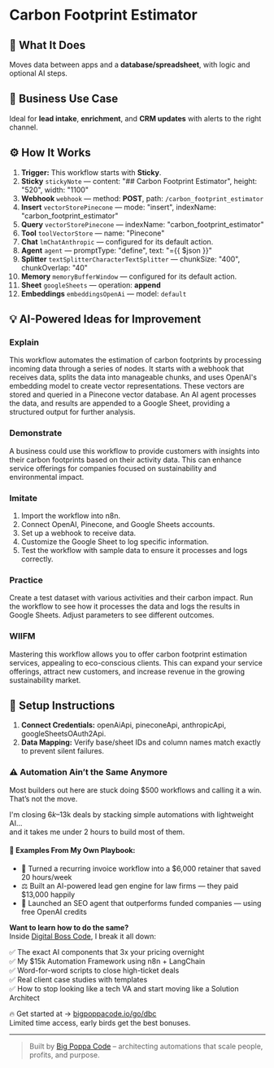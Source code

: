 # Carbon Footprint Estimator
  ## 🚀 What It Does
  Moves data between apps and a **database/spreadsheet**, with logic and optional AI steps.
  
  ## 💼 Business Use Case
  Ideal for **lead intake**, **enrichment**, and **CRM updates** with alerts to the right channel.
  
  ## ⚙️ How It Works
  1. **Trigger:** This workflow starts with **Sticky**.
  2. **Sticky** `stickyNote` — content: "## Carbon Footprint Estimator", height: "520", width: "1100"
3. **Webhook** `webhook` — method: **POST**, path: `/carbon_footprint_estimator`
4. **Insert** `vectorStorePinecone` — mode: "insert", indexName: "carbon_footprint_estimator"
5. **Query** `vectorStorePinecone` — indexName: "carbon_footprint_estimator"
6. **Tool** `toolVectorStore` — name: "Pinecone"
7. **Chat** `lmChatAnthropic` — configured for its default action.
8. **Agent** `agent` — promptType: "define", text: "={{ $json }}"
9. **Splitter** `textSplitterCharacterTextSplitter` — chunkSize: "400", chunkOverlap: "40"
10. **Memory** `memoryBufferWindow` — configured for its default action.
11. **Sheet** `googleSheets` — operation: **append**
12. **Embeddings** `embeddingsOpenAi` — model: `default`
  
  ## 💡 AI-Powered Ideas for Improvement
  ### Explain
This workflow automates the estimation of carbon footprints by processing incoming data through a series of nodes. It starts with a webhook that receives data, splits the data into manageable chunks, and uses OpenAI's embedding model to create vector representations. These vectors are stored and queried in a Pinecone vector database. An AI agent processes the data, and results are appended to a Google Sheet, providing a structured output for further analysis.

### Demonstrate
A business could use this workflow to provide customers with insights into their carbon footprints based on their activity data. This can enhance service offerings for companies focused on sustainability and environmental impact.

### Imitate
1. Import the workflow into n8n.
2. Connect OpenAI, Pinecone, and Google Sheets accounts.
3. Set up a webhook to receive data.
4. Customize the Google Sheet to log specific information.
5. Test the workflow with sample data to ensure it processes and logs correctly.

### Practice
Create a test dataset with various activities and their carbon impact. Run the workflow to see how it processes the data and logs the results in Google Sheets. Adjust parameters to see different outcomes.

### WIIFM
Mastering this workflow allows you to offer carbon footprint estimation services, appealing to eco-conscious clients. This can expand your service offerings, attract new customers, and increase revenue in the growing sustainability market.
  
  ## 🔧 Setup Instructions
  1. **Connect Credentials:** openAiApi, pineconeApi, anthropicApi, googleSheetsOAuth2Api.
2. **Data Mapping:** Verify base/sheet IDs and column names match exactly to prevent silent failures.
  
### ⚠️ Automation Ain’t the Same Anymore

Most builders out here are stuck doing $500 workflows and calling it a win.  
That’s not the move.  

I'm closing $6k–$13k deals by stacking simple automations with lightweight AI...  
and it takes me under 2 hours to build most of them.

#### 🧠 Examples From My Own Playbook:
- 🔁 Turned a recurring invoice workflow into a $6,000 retainer that saved 20 hours/week  
- ⚖️ Built an AI-powered lead gen engine for law firms — they paid $13,000 happily  
- 🚀 Launched an SEO agent that outperforms funded companies — using free OpenAI credits  

**Want to learn how to do the same?**  
Inside [Digital Boss Code](https://bigpoppacode.io/go/dbc), I break it all down:

✅ The exact AI components that 3x your pricing overnight  
✅ My $15k Automation Framework using n8n + LangChain  
✅ Word-for-word scripts to close high-ticket deals  
✅ Real client case studies with templates  
✅ How to stop looking like a tech VA and start moving like a Solution Architect  

🔥 Get started at → [bigpoppacode.io/go/dbc](https://bigpoppacode.io/go/dbc)  
Limited time access, early birds get the best bonuses.

---
> Built by [Big Poppa Code](https://bigpoppacode.io) – architecting automations that scale people, profits, and purpose.
  